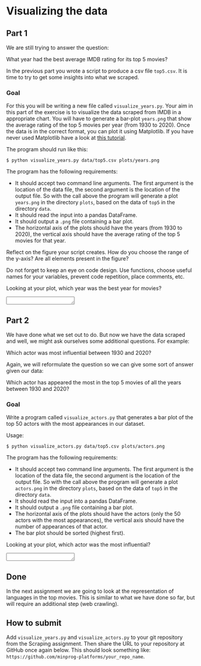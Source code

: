 # Visualizing the data

## Part 1

We are still trying to answer the question:

What year had the best average IMDB rating for its top 5 movies?

In the previous part you wrote a script to produce a csv file `top5.csv`. It is time to try to get some insights into what we scraped.

### Goal
For this you will be writing a new file called `visualize_years.py`. Your aim in this part of the exercise is to visualize the data scraped from IMDB in a appropriate chart. You will have to generate a bar-plot `years.png` that show the average rating of the top 5 movies per year (from 1930 to 2020). Once the data is in the correct format, you can plot it using Matplotlib. If you have never used Matplotlib have a look at [this tutorial](https://matplotlib.org/users/pyplot_tutorial.html).

The program should run like this:

    $ python visualize_years.py data/top5.csv plots/years.png


The program has the following requirements:

- It should accept two command line arguments. The first argument is the location of the data file, the second argument is the location of the output file. So with the call above the program will generate a plot `years.png` in the directory `plots`, based on the data of `top5` in the directory `data`.
- It should read the input into a pandas DataFrame.
- It should output a `.png` file containing a bar plot.
- The horizontal axis of the plots should have the years (from 1930 to 2020), the vertical axis should have the average rating of the top 5 movies for that year.

Reflect on the figure your script creates. How do you choose the range of the y-axis? Are all elements present in the figure?

Do not forget to keep an eye on code design. Use functions, choose useful names for your variables, prevent code repetition, place comments, etc.

Looking at your plot, which year was the best year for movies?

<textarea name="form[1]" rows="1" required=""></textarea>

## Part 2

We have done what we set out to do. But now we have the data scraped and well, we might ask ourselves some additional questions. For example:

Which actor was most influential between 1930 and 2020?

Again, we will reformulate the question so we can give some sort of answer given our data:

Which actor has appeared the most in the top 5 movies of all the years between 1930 and 2020?

### Goal

Write a program called `visualize_actors.py` that generates a bar plot of the top 50 actors with the most appearances in our dataset.

Usage:

    $ python visualize_actors.py data/top5.csv plots/actors.png

The program has the following requirements:

- It should accept two command line arguments. The first argument is the location of the data file, the second argument is the location of the output file. So with the call above the program will generate a plot `actors.png` in the directory `plots`, based on the data of `top5` in the directory `data`.
- It should read the input into a pandas DataFrame.
- It should output a `.png` file containing a bar plot.
- The horizontal axis of the plots should have the actors (only the 50 actors with the most appearances), the vertical axis should have the number of appearances of that actor.
- The bar plot should be sorted (highest first).

Looking at your plot, which actor was the most influential?

<textarea name="form[2]" rows="1" required=""></textarea>

## Done

In the next assignment we are going to look at the representation of languages in the top movies. This is similar to what we have done so far, but will require an additional step (web crawling). 

## How to submit

Add `visualize_years.py` and `visualize_actors.py` to your git repository from the Scraping assignment. Then share the URL to your repository at GitHub once again below. This should look something like: `https://github.com/minprog-platforms/your_repo_name`.